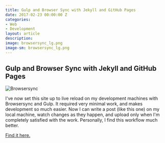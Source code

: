```yaml
---
title: Gulp and Browser Sync with Jekyll and GitHub Pages
date: 2017-02-23 00:00:00 Z
categories:
- Web
- Development
layout: article
description: 
image: browsersync_lg.png
image-sm: browsersync_lg.png
---
```


## Gulp and Browser Sync with Jekyll and GitHub Pages


![Browsersync](/assets/images/browsersync_lg.png)

I've now set this site up to live reload on my development machines with Browsersync and Gulp. It required very minimal work, and makes development so much easier.
Now I can write a post (like this one) on my local machine, watch changes as they happen, and upload only when I'm completely satisfied with the work.
Personally, I find this workflow much better.

[Find it here.](https://www.browsersync.io/)
